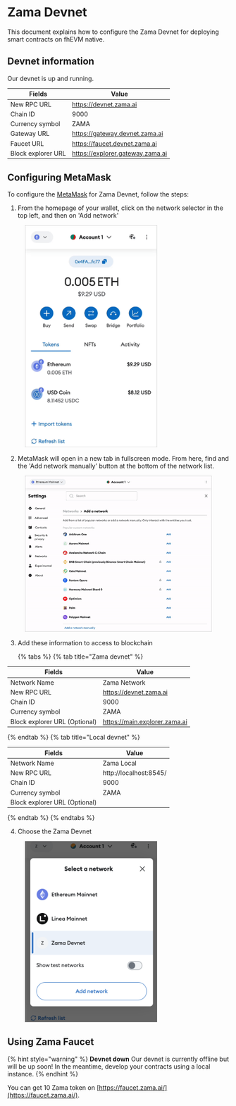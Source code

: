 # Zama Devnet

This document explains how to configure the Zama Devnet for deploying smart contracts on fhEVM native.

## Devnet information

Our devnet is up and running.

| Fields             | Value                            |
| ------------------ | -------------------------------- |
| New RPC URL        | https://devnet.zama.ai           |
| Chain ID           | 9000                             |
| Currency symbol    | ZAMA                             |
| Gateway URL        | https://gateway.devnet.zama.ai   |
| Faucet URL         | https://faucet.devnet.zama.ai    |
| Block explorer URL | https://explorer.gateway.zama.ai |

## Configuring MetaMask

<!-- markdown-link-check-disable -->

To configure the [MetaMask](<(https://support.metamask.io/hc/en-us/articles/360043227612-How-to-add-a-custom-network-RPC)>) for Zama Devnet, follow the steps:

<!-- markdown-link-check-enable -->

1. From the homepage of your wallet, click on the network selector in the top left, and then on 'Add network'

<figure><img src="../.gitbook/assets/metamask_add_network.gif" alt="How to add network from popup" width="300"><figcaption>
</figcaption></figure>

2. MetaMask will open in a new tab in fullscreen mode. From here, find and the 'Add network manually' button at the bottom of the network list.
<figure><img src="../.gitbook/assets/metamask_add_network2.webp" alt="How to add network"><figcaption>
</figcaption></figure>
<!-- markdown-link-check-disable -->

3. Add these information to access to blockchain

   {% tabs %}
   {% tab title="Zama devnet" %}

| Fields                        | Value                         |
| ----------------------------- | ----------------------------- |
| Network Name                  | Zama Network                  |
| New RPC URL                   | https://devnet.zama.ai        |
| Chain ID                      | 9000                          |
| Currency symbol               | ZAMA                          |
| Block explorer URL (Optional) | https://main.explorer.zama.ai |

{% endtab %}
{% tab title="Local devnet" %}

| Fields                        | Value                  |
| ----------------------------- | ---------------------- |
| Network Name                  | Zama Local             |
| New RPC URL                   | http://localhost:8545/ |
| Chain ID                      | 9000                   |
| Currency symbol               | ZAMA                   |
| Block explorer URL (Optional) |                        |

{% endtab %}
{% endtabs %}

<!-- markdown-link-check-enable -->

4. Choose the Zama Devnet
<figure><img src="../.gitbook/assets/metamask_select_network.png" alt="How to select correct network on Metamask" width="300"><figcaption>
</figcaption></figure>

## Using Zama Faucet

{% hint style="warning" %}
**Devnet down** Our devnet is currently offline but will be up soon! In the meantime, develop your contracts using a local instance.
{% endhint %}

You can get 10 Zama token on [https://faucet.zama.ai/](https://faucet.zama.ai/).
